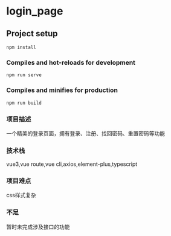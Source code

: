 # login_page

## Project setup
```
npm install
```

### Compiles and hot-reloads for development
```
npm run serve
```

### Compiles and minifies for production
```
npm run build
```
### 项目描述
一个精美的登录页面，拥有登录、注册、找回密码、重置密码等功能  

### 技术栈
vue3,vue route,vue cli,axios,element-plus,typescript  

### 项目难点
css样式复杂  

### 不足
暂时未完成涉及接口的功能

